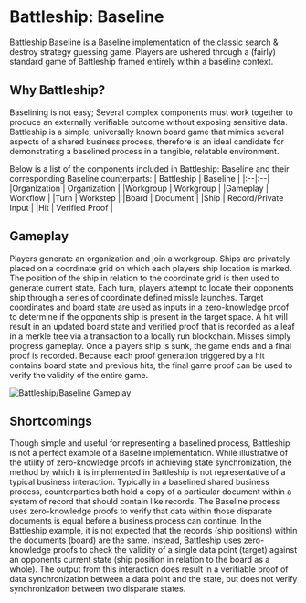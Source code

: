 
# Battleship: Baseline
Battleship Baseline is a Baseline implementation of the classic search & destroy strategy guessing game. Players are ushered through a (fairly) standard game of Battleship framed entirely within a baseline context. 

## Why Battleship?
Baselining is not easy; Several complex components must work together to produce an externally verifiable outcome without exposing sensitive data. Battleship is a simple, universally known board game that mimics several aspects of a shared business process, therefore is an ideal candidate for demonstrating a baselined process in a tangible, relatable environment.

Below is a list of the components included in Battleship: Baseline and their corresponding Baseline counterparts:
| Battleship | Baseline |
|:--|:--|
|Organization | Organization |
|Workgroup  | Workgroup |
|Gameplay  | Workflow |
|Turn  | Workstep   |
|Board | Document |
|Ship | Record/Private Input |
|Hit | Verified Proof |

## Gameplay
Players generate an organization and join a workgroup. Ships are privately placed on a coordinate grid on which each players ship location is marked. The position of the ship in relation to the coordinate grid is then used to generate current state. Each turn, players attempt to locate their opponents ship through a series of coordinate defined missle launches. Target coordinates and board state are used as inputs in a zero-knowledge proof to determine if the opponents ship is present in the target space. A hit will result in an updated board state and verified proof that is recorded as a leaf in a merkle tree via a transaction to a locally run blockchain. Misses simply progress gameplay. Once a players ship is sunk, the game ends and a final proof is recorded. Because each proof generation triggered by a hit contains board state and previous hits, the final game proof can be used to verify the validity of the entire game.

![Battleship/Baseline Gameplay](/baseline/examples/battleship/battleship.drawio.svg)

## Shortcomings

Though simple and useful for representing a baselined process, Battleship is not a perfect example of a Baseline implementation. While illustrative of the utility of zero-knowledge proofs in achieving state synchronization, the method by which it is implemented in Battleship is not representative of a typical business interaction. Typically in a baselined shared business process, counterparties both hold a copy of a particular document within a system of record that should contain like records. The Baseline process uses zero-knowledge proofs to verify that data within those disparate documents is equal before a business process can continue. In the Battleship example, it is not expected that the records (ship positions) within the documents (board) are the same. Instead, Battleship uses zero-knowledge proofs to check the validity of a single data point (target) against an opponents current state (ship position in relation to the board as a whole). The output from this interaction does result in a verifiable proof of data synchronization between a data point and the state, but does not verify synchronization between two disparate states.




